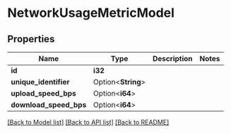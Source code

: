 # NetworkUsageMetricModel

## Properties

Name | Type | Description | Notes
------------ | ------------- | ------------- | -------------
**id** | **i32** |  | 
**unique_identifier** | Option<**String**> |  | 
**upload_speed_bps** | Option<**i64**> |  | 
**download_speed_bps** | Option<**i64**> |  | 

[[Back to Model list]](../README.md#documentation-for-models) [[Back to API list]](../README.md#documentation-for-api-endpoints) [[Back to README]](../README.md)


